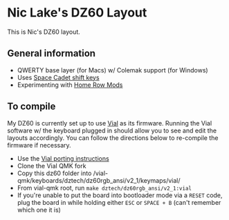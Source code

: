 # Nic Lake's DZ60 Layout

This is Nic's DZ60 layout.

## General information

- QWERTY base layer (for Macs) w/ Colemak support (for Windows)
- Uses [Space Cadet shift keys](https://docs.qmk.fm/#/feature_space_cadet?id=usage)
- Experimenting with [Home Row Mods](https://precondition.github.io/home-row-mods)

## To compile

My DZ60 is currently set up to use [Vial](https://get.vial.today) as its firmware. Running the Vial software w/ the keyboard plugged in should allow you to see and edit the layouts accordingly. You can follow the directions below to re-compile the firmware if necessary.

- Use the [Vial porting instructions](https://get.vial.today/docs/porting-to-vial.html)
- Clone the Vial QMK fork
- Copy this dz60 folder into /vial-qmk/keyboards/dztech/dz60rgb_ansi/v2_1/keymaps/vial/
- From vial-qmk root, run `make dztech/dz60rgb_ansi/v2_1:vial`
- If you're unable to put the board into bootloader mode via a `RESET` code, plug the board in while holding either `ESC` or `SPACE + B` (can't remember which one it is)